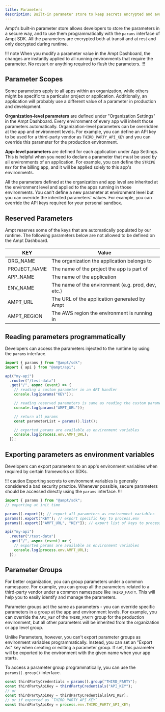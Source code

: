 ```yaml
---
title: Parameters
description: Built-in parameter store to keep secrets encrypted and available only during runtime.
---
```


Ampt's built-in parameter store allows developers to store the parameters in a secure way, and to use them programmatically with the `params` interface of Ampt SDK. All the parameters are encrypted both at transit and at rest and only decrypted during runtime.

!!! note
When you modify a parameter value in the Ampt Dashboard, the changes are instantly applied to all running environments that require the parameter. No restart or anything required to flush the parameters.
!!!

## Parameter Scopes

Some parameters apply to all apps within an organization, while others might be specific to a particular project or application. Additionally, an application will probably use a different value of a parameter in production and development.

**Organization-level parameters** are defined under "Organization Settings" in the Ampt Dashboard. Every environment of every app will inherit those parameters automatically. Organization-level parameters can be overridden at the app and environment levels. For example, you can define an API key to be used for a third-party vendor as `THIRD_PARTY_API_KEY` and you can override this parameter for the production environment.

**App-level parameters** are defined for each application under App Settings. This is helpful when you need to declare a parameter that must be used by all environments of an application. For example, you can define the `STRIPE KEY` for the billing app, and it will be applied solely to this app's environments.

All the parameters defined at the organization and app level are inherited at the environment level and applied to the apps running in those environments. You can't define a new parameter at environment level but you can override the inherited parameters' values. For example, you can override the API keys required for your personal sandbox.

## Reserved Parameters

Ampt reserves some of the keys that are automatically populated by our runtime. The following parameters below are not allowed to be defined on the Ampt Dashboard.

| KEY          | Value                                              |
| ------------ | -------------------------------------------------- |
| ORG_NAME     | The organization the application belongs to        |
| PROJECT_NAME | The name of the project the app is part of         |
| APP_NAME     | The name of the application                        |
| ENV_NAME     | The name of the environment (e.g. prod, dev, etc.) |
| AMPT_URL     | The URL of the application generated by Ampt       |
| AMPT_REGION  | The AWS region the environment is running in       |

## Reading parameters programmatically

Developers can access the parameters injected to the runtime by using the `params` interface.

```javascript
import { params } from "@ampt/sdk";
import { api } from "@ampt/api";

api("my-api")
  .router("/test-data")
  .get("/", async (event) => {
    // reading a custom parameter in an API handler
    console.log(params("KEY"));

    // reading reserved parameters is same as reading the custom parameters
    console.log(params("AMPT_URL"));

    // return all params
    const parameterList = params().list();

    // exported params are available as environment variables
    console.log(process.env.AMPT_URL);
  });
```

## Exporting parameters as environment variables

Developers can export parameters to an app's environment variables when required by certain frameworks or SDKs.

!!! caution
Exporting secrets to environment variables is generally considered a bad security practice. Whenever possible, secure parameters should be accessed directly using the `params` interface.
!!!

```javascript
import { params } from "@ampt/sdk";
// exporting at init time

params().export(); // export all parameters as environment variables
params().export("KEY"); // export specific key to process.env
params().export(["AMPT_URL", "KEY"]); // export list of keys to process.env

api("my-api")
  .router("/test-data")
  .get("/", async (event) => {
    // exported params are available as environment variables
    console.log(process.env.AMPT_URL);
  });
```

## Parameter Groups

For better organization, you can group parameters under a common namespace. For example, you can group all the parameters related to a third-party vendor under a common namespace like `THIRD_PARTY`. This will help you to easily identify and manage the parameters.

Parameter groups act the same as parameters - you can override specific parameters in a group at the app and environment levels. For example, you can override the `API_KEY` of the `THIRD_PARTY` group for the production environment, but all other parameters will be inherited from the organization or app level group.

Unlike Parameters, however, you can't export parameter groups as environment variables programmatically. Instead, you can set an "Export As" key when creating or editing a parameter group. If set, this parameter will be exported to the environment with the given name when your app starts.

To access a parameter group programmatically, you can use the `params().group()` interface.

```javascript
const thirdPartyCredentials = params().group("THIRD_PARTY");
const thirdPartyApiKey = thirdPartyCredentials("API_KEY");
// or
const thirdPartyApiKey = thirdPartyCredentials[API_KEY];
// or if exported as `THIRD_PARTY_API_KEY`
const thirdPartyApiKey = process.env.THIRD_PARTY_API_KEY;
```
